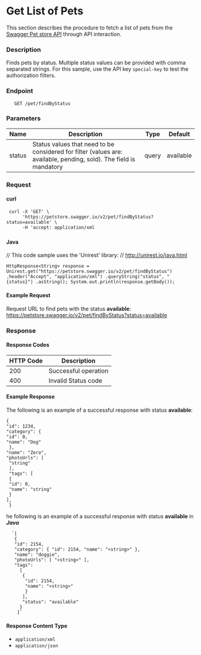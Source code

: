 
# Get List of Pets

This section describes the procedure to fetch a list of pets from the  [Swagger Pet store API](https://petstore.swagger.io/) through API interaction.

### Description
Finds pets by status.
Multiple status values can be provided with comma separated strings.
For this sample, use the API key `special-key` to test the authorization filters.

### Endpoint
       GET /pet/findByStatus

### Parameters

| Name|Description|Type  |Default|
|--------|-------------------------------------------------------------------------------------------|------|------------|
| status |Status values that need to be considered for filter (values are: available, pending, sold). The field is mandatory |query | available


### Request

#### curl

     curl -X 'GET' \
          'https://petstore.swagger.io/v2/pet/findByStatus?status=available' \
          -H 'accept: application/xml
          
   ###

#### Java
// This code sample uses the 'Unirest' library: 
// http://unirest.io/java.html 

    HttpResponse<String> response = Unirest.get("https://petstore.swagger.io/v2/pet/findByStatus") .header("Accept", "application/xml") .queryString("status", "{status}") .asString(); System.out.println(response.getBody());


#### Example Request
Request URL to find pets with the status **available**: 
https://petstore.swagger.io/v2/pet/findByStatus?status=available

### Response
#### Response Codes

| HTTP Code       |Description                          |           
|--------------|-------------------------------|
|200           |Successful operation   
|400           |Invalid Status code

#### Example Response
The following is an example of a successful  response with status **available**:

    {
    "id": 1234,
    "category": {
    "id": 0,
    "name": "Dog"
     },
    "name": "Zero",
    "photoUrls": [
     "string"
     ],
     "tags": [
     {
     "id": 0,
     "name": "string"
     }
    ],
     }

he following is an example of a successful  response with status **available** in ***Java***

      `[ 
       { 
       "id": 2154, 
       "category": { "id": 2154, "name": "<string>" }, 
       "name": "doggie", 
       "photoUrls": [ "<string>" ], 
       "tags": 
         [ 
          { 
           "id": 2154, 
           "name": "<string>" 
           } 
          ], 
          "status": "available" 
         } 
        ]` 


#### Response Content Type
-   `application/xml`  
-   `application/json`


<!--stackedit_data:
eyJoaXN0b3J5IjpbLTEwMjg2ODAxMzQsLTExNjQyMzk0OTAsLT
E2MzUyMDM4NjgsMTQ4MDkxMjQ5NSwtMTExMTU1ODMyMSwxMTA1
NzEwMDc2LDE3NzM0NDM2ODYsMTQ1MDAxMTg2OF19
-->